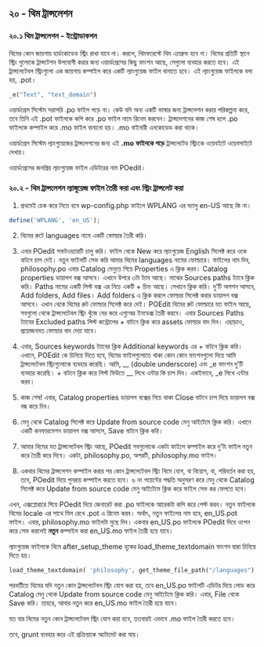 ## ২০ - থিম ট্রান্সলেশন

### ২০.১ থিম ট্রান্সলেশন - ইন্ট্রোডাকশন


থিমের কোন জায়গায় হার্ডকোডেড স্ট্রিং রাখা যাবে না। করলে, থিমফরেস্টে থিম এ্যাপ্রুভ হবে না। থিমের প্রতিটি স্থানে স্ট্রিং গুলোকে ট্রান্সটেশন উপযোগী করার জন্য ওয়ার্ডপ্রেসের কিছু ফাংশন আছে, সেগুলো ব্যবহার করতে হবে। এই ট্রান্সলেটেবল স্ট্রিংগুলো এক জায়গায় কম্পাইল করে একটি ল্যাংগুয়েজ ফাইল বানাতে হবে। এই ল্যাংগুয়েজ ফাইলকে বলা হয়, .pot।

```php
_e("Text", "text_domain")
```

ওয়ার্ডপ্রেস সিস্টেম সরাসরি .po ফাইল পড়ে না। 
কেউ যদি অন্য একটি ভাষার জন্য ট্রান্সলেশন করার পরিকল্পনা করে, তবে তিনি এই .pot ফাইলকে কপি করে .po ফাইল নামে রিনেম করবেন। ট্রান্সলেশনের কাজ শেষ হলে .po ফাইলকে কম্পাইল করে .mo ফাইল বানানো হয়। .mo বাইনারী এনকোডেড করা থাকে।

ওয়ার্ডপ্রেস সিস্টেম ল্যাংগুয়েজের ট্রান্সলেশনের জন্য এই **.mo ফাইলকে পড়ে** ট্রান্সলেটেড স্ট্রিংকে ওয়েবইটে ওয়েবসাইটে দেখায়।

ওয়ার্ডপ্রেসের জনপ্রিয় ল্যাংগুয়েজ ফাইল এডিটরের নাম POedit।

### ২০.২ - থিম ট্রান্সলেশন ল্যাঙ্গুয়েজ ফাইল তৈরী করা এবং স্ট্রিং ট্রান্সলেট করা

1. প্রথমেই চেক করে নিতে হবে wp-config.php ফাইলে WPLANG এর ভ্যালু en-US আছে কি না।

```php
define('WPLANG', 'en_US');
```

2. থিমের রুটে languages নামে একটি ফোল্ডার তৈরী করি।
3. এবার POedit সফটওয়্যারটি চালু করি। ফাইল থেকে New করে ল্যাংগুয়েজ English সিলেক্ট করে ওকে বাটনে চাপ দেই।
   নতুন ফাইলটি সেভ করি আমার থিমের languages নামের ফোল্ডারে। ফাইলের নাম দিব, philosophy.po
   এবার Catalog মেনুতে গিয়ে Properties এ ক্লিক করব। Catalog properties ডায়ালগ বক্স আসবে।
   এখানে উপরে ৩টা ট্যাব আছে। মাঝের Sources paths ট্যাবে ক্লিক করি। Paths নামের একটি লিস্ট বক্স এর নিচে একটি + চিহ্ন আছে। সেখানে ক্লিক করি। দু’টি অপশন আসবে, Add folders, Add files। Add folders এ ক্লিক করলে ফোল্ডার সিলেক্ট করার ডায়ালগ বক্স আসবে। এখান থেকে থিমের রুট ফোল্ডার সিলেক্ট করে দেই। POEdit থিমের রুট ফোল্ডারে যত ফাইল আছে, সবগুলো থেকে ট্রান্সলেটেবল স্ট্রিং খুঁজে বের করে এগুঅের ইনডেক্স তৈরী করবে।
   এবার Sources Paths ট্যাবের Excluded paths লিস্ট কন্ট্রোলের + বাটনে ক্লিক করে assets ফোল্ডার বাদ দিব। এছাড়াও, প্রয়োজনমত ফোল্ডার বাদ দেয়া যাবে।

4. এবার, Sources keywords ট্যাবের ক্লিক Additional keywords এর + বাটনে ক্লিক করি। এখানে, POEdit কে চিনিয়ে দিতে হবে, থিমের ফাইলগুলোতে থাকা কোন কোন ফাংশনগুলো দিয়ে আমি ট্রান্সলেটেবল স্ট্রিংগুলোকে ব্যবহার করেছি। আমি, __ (double underscore) এবং 
\_e ফাংশন দু’টি ব্যবহার করেছি। + বাটনে ক্লিক করে লিস্ট ভিউতে __ লিখে এন্টার কি চাপ দিব। একইভাবে, \_e লিখে এন্টার করব।
5. কাজ শেষ! এবার, Catalog properties ডায়ালগ বক্সের নিচে থাকা Close বাটনে চাপ দিয়ে ডায়ালগ বক্স বন্ধ করে দিব।
6. মেনু থেকে Catalog সিলেক্ট করে Update from source code মেনু আইটেমে ক্লিক করি। এখানে একটি কনফারমেশন ডায়ালগ বক্স আসলে, Save বাটনে ক্লিক করি।
7. আমার থিমের যত ট্রান্সলেটেবল স্ট্রিং আছে, POedit সবগুলোকে একটা ফাইলে কম্পাইল করে দু’টা ফাইল নতুন করে তৈরী করে দিবে। একটা, philosophy.po, অপরটি, philosophy.mo ফাইল।
8. একবার থিমের ট্রান্সলেশন কম্পাইল করার পর কোন ট্রান্সলেটেবল স্ট্রিং থিমে যোগ, বা বিয়োগ, বা, পরিবর্তন করা হয়, তবে, POedit দিয়ে পুনরায় কম্পাইল করতে হবে। ৬ নং পয়েন্টের পদ্ধতি অনুসরণ করে মেনু থেকে Catalog সিলেক্ট করে Update from source code মেনু আইটেমে ক্লিক করে ফাইল সেভ কর ফেলতে হবে।


এখন, এক্সপ্লোরারে গিয়ে POedit দিয়ে জেনারেট করা .po ফাইলকে আরেকটা কপি করে পেস্ট করব। নতুন ফাইলকে থিমের locale এর সাথে মিল রেখে .pot এ রিনেম করব। অর্থাৎ, নতুন ফাইলের নাম হবে, en_US.pot ফাইল।
এবার, philosophy.mo ফাইলটা মুছে দিব।
একবার en_US.po ফাইলকে POedit দিয়ে ওপেন করে সেভ করলেই **নতুন** কম্পাইল করা en_US.mo ফাইল তৈরী হয়ে যাবে।

ল্যাংগুয়েজ ফাইলকে থিমে after_setup_theme হুকের load_theme_textdomain ফাংশন দ্বারা চিনিয়ে দিতে হয়।

```php
load_theme_textdomain( 'philosophy', get_theme_file_path("/languages") );
```

পরবর্তীতে থিমের যদি নতুন কোন ট্রান্সলেটেবল স্ট্রিং যোগ করা হয়, তবে en_US.po ফাইলটি এডিটর দিয়ে লোড করে Catalog মেনু থেকে Update from source code মেনু আইটেমে ক্লিক করি। এবার, File থেকে Save করি। তাহরে, আবার নতুন করে en_US.mo ফাইল তৈরী হয়ে যাবে।

যত বার থিমের নতুন কোন ট্রান্সলেটেবল স্ট্রিং যোগ করা হবে, ততবারই এভাবে .mo ফাইল তৈরী করতে হবে।

তবে, grunt ব্যবহার করে এই প্রক্রিয়াকে অটোমেট করা যায়।

